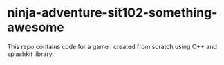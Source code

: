 # ninja-adventure-sit102-something-awesome
This repo contains code for a game i created from scratch using C++ and splashkit library.
